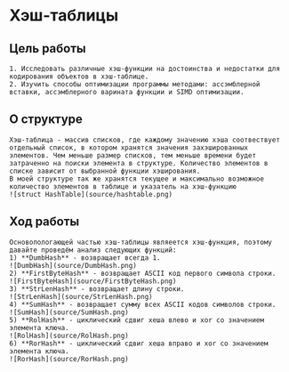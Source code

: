 # Хэш-таблицы



## Цель работы

    1. Исследовать различные хэш-функции на достоинства и недостатки для кодирования объектов в хэш-таблице.
    2. Изучить способы оптимизации программы методами: ассэмблерной вставки, ассэмблерного варината функции и SIMD оптимизации.

## О структуре
    Хэш-таблица - массив списков, где каждому значению хэша соотвествует отдельный список, в котором хранятся значения захэшированных элементов. Чем меньше размер списков, тем меньше времени будет затраченно на поиски элемента в структуре. Количество элементов в списке зависит от выбранной функции хэширования.
    В моей структуре так же хранятся текущее и максимально возможное количество элементов в таблице и указатель на хэш-функцию
    ![struct HashTable](source/hashtable.png)
## Ход работы 
    Основопологающей частью хэш-таблицы являеется хэш-функция, поэтому давайте проведём анализ следующих функций:
    1) **DumbHash** - возвращает всегда 1.
    ![DumbHash](source/DumbHash.png)
    2) **FirstByteHash** - возвращает ASCII код первого символа строки.
    ![FirstByteHash](source/FirstByteHash.png)
    3) **StrLenHash** - возвращает длину строки.
    ![StrLenHash](source/StrLenHash.png)
    4) **SumHash** - возвращает сумму всех ASCII кодов символов строки.
    ![SumHash](source/SumHash.png)
    5) **RolHash** - циклический сдвиг хеша влево и xor со значением элемента ключа.
    ![RolHash](source/RolHash.png)
    6) **RorHash** - циклический сдвиг хеша вправо и xor со значением элемента ключа.
    ![RorHash](source/RorHash.png)
